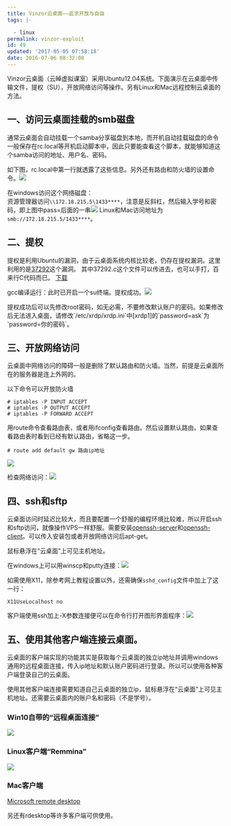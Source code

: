 ```yaml
---
title: Vinzor云桌面——追求开放与自由
tags: |-

  - linux
permalink: vinzor-exploit
id: 49
updated: '2017-05-05 07:58:18'
date: 2016-07-06 08:32:08
---
```


Vinzor云桌面（云晫虚拟课室）采用Ubuntu12.04系统。下面演示在云桌面中传输文件，提权（SU），开放网络访问等操作。另有Linux和Mac远程控制云桌面的方法。

## 一、访问云桌面挂载的smb磁盘
通常云桌面会自动挂载一个samba分享磁盘到本地，而开机自动挂载磁盘的命令一般保存在rc.local等开机启动脚本中，因此只要能查看这个脚本，就能够知道这个samba访问的地址、用户名、密码。

如下图，rc.local中第一行就透露了这些信息。另外还有路由和防火墙的设置命令。![](/content/images/2016/07/1.jpg)

在windows访问这个网络磁盘：  
资源管理器访问`\\172.18.215.5\1433****`，注意是反斜杠，然后输入学号和密码，即上图中pass=后面的一串![](/content/images/2016/07/2.jpg)
Linux和Mac访问地址为`smb://172.18.215.5/1433****`。

## 二、提权
提权是利用Ubuntu的漏洞，由于云桌面系统内核比较老，仍存在提权漏洞。这里利用的是[37292](https://www.exploit-db.com/exploits/37292/)这个漏洞。
其中37292.c这个文件可以传进去，也可以手打，百来行C代码而已。
<a class="btn btn-download" href="https://www.exploit-db.com/download/37292">下载</a>

gcc编译运行：此时已开启一个su终端。提权成功。![](/content/images/2016/07/3.jpg)
<p class="warning">提权成功后可以先修改root密码，如无必需，不要修改默认账户的密码。如果修改后无法进入桌面，请修改`/etc/xrdp/xrdp.ini`中[xrdp1]的`password=ask`为`password=你的密码`。
</p>

## 三、开放网络访问
云桌面中网络访问的障碍一般是删除了默认路由和防火墙。当然，前提是云桌面所在的服务器是连上外网的。

以下命令可以开放防火墙
```
# iptables -P INPUT ACCEPT
# iptables -P OUTPUT ACCEPT
# iptables -P FORWARD ACCEPT
```

用route命令查看路由表，或者用ifconfig查看路由。然后设置默认路由。如果查看路由表时看到已经有默认路由，省略这一步。
```
# route add default gw 路由ip地址
```
![](/content/images/2016/07/7.jpg)

检查网络访问：![](/content/images/2016/07/8.jpg)

## 四、ssh和sftp
云桌面访问时延迟比较大，而且要配置一个舒服的编程环境比较难，所以开启ssh和sftp访问，就像操作VPS一样舒服。需要安装[openssh-server](http://packages.ubuntu.com/precise/amd64/openssh-server/download)和[openssh-client](http://packages.ubuntu.com/precise/amd64/openssh-client/download)。可以传入安装包或者开放网络访问后apt-get。

鼠标悬浮在“云桌面”上可见主机地址。

在windows上可以用winscp和putty连接：![](/content/images/2016/07/9.jpg)

如需使用X11，除参考网上教程设置以外，还需确保`sshd_config`文件中加上了这一行：
```
X11UseLocalhost no
```
客户端使用ssh加上-X参数连接便可以在命令行打开图形界面程序：![](/content/images/2016/07/----20160717014800.png)


## 五、使用其他客户端连接云桌面。

云桌面的客户端实现的功能其实是获取每个云桌面的独立ip地址并调用windows通用的远程桌面连接，传入ip地址和默认账户密码进行登录。所以可以使用各种客户端登录自己的云桌面。

<p class="note">使用其他客户端连接需要知道自己云桌面的独立ip，鼠标悬浮在“云桌面”上可见主机地址。还需要云桌面内的账户名和密码（不是学号）。</p>

### Win10自带的“远程桌面连接”
![](/content/images/2016/07/---1.JPG)

### Linux客户端“Remmina”
![](/content/images/2016/07/----20160712233251.png)

### Mac客户端
<a class="external" href="https://itunes.apple.com/us/app/microsoft-remote-desktop/id715768417?mt=12">Microsoft remote desktop</a>


另还有rdesktop等许多客户端可供使用。